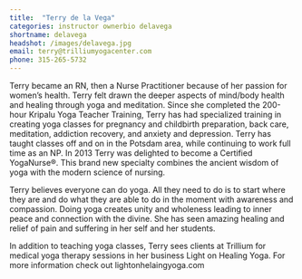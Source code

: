```yaml
---
title:  "Terry de la Vega"
categories: instructor ownerbio delavega
shortname: delavega
headshot: /images/delavega.jpg
email: terry@trilliumyogacenter.com
phone: 315-265-5732
---
```

Terry became an RN, then a Nurse Practitioner because of her passion for women’s health. Terry felt drawn the deeper aspects of mind/body health and healing through yoga and meditation. Since she completed the 200-hour Kripalu Yoga Teacher Training, Terry has had specialized training in creating yoga classes for pregnancy and childbirth preparation, back care, meditation, addiction recovery, and anxiety and depression. Terry has taught classes off and on in the Potsdam area, while continuing to work full time as an NP. In 2013 Terry was delighted to become a Certified YogaNurse®. This brand new specialty combines the ancient wisdom of yoga with the modern science of nursing.

Terry believes everyone can do yoga. All they need to do is to start where they are and do what they are able to do in the moment with awareness and compassion. Doing yoga creates unity and wholeness leading to inner peace and connection with the divine. She has seen amazing healing and relief of pain and suffering in her self and her students.  

In addition to teaching yoga classes, Terry sees clients at Trillium for medical yoga therapy sessions in her business Light on Healing Yoga. For more information check out lightonhelaingyoga.com

